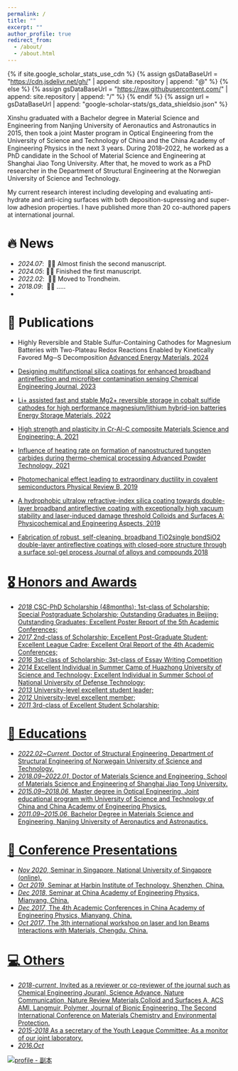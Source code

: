 ```yaml
---
permalink: /
title: ""
excerpt: ""
author_profile: true
redirect_from: 
  - /about/
  - /about.html
---
```


{% if site.google_scholar_stats_use_cdn %}
{% assign gsDataBaseUrl = "https://cdn.jsdelivr.net/gh/" | append: site.repository | append: "@" %}
{% else %}
{% assign gsDataBaseUrl = "https://raw.githubusercontent.com/" | append: site.repository | append: "/" %}
{% endif %}
{% assign url = gsDataBaseUrl | append: "google-scholar-stats/gs_data_shieldsio.json" %}

<span class='anchor' id='about-me'></span>


Xinshu graduated with a Bachelor degree in Material Science and Engineering from Nanjing University of Aeronautics and Astronautics in 2015, then took a joint Master program in Optical Engineering from the University of Science and Technology of China and the China Academy of Engineering Physics in the next 3 years. During 2018–2022, he worked as a PhD candidate in the School of Material Science and Engineering at Shanghai Jiao Tong University. After that, he moved to work as a PhD researcher in the Department of Structural Engineering at the Norwegian University of Science and Technology.

My current research interest including developing and evaluating anti-hydrate and anti-icing surfaces with both deposition-supressing and super-low adhesion properties. I have published more than 20 co-authored papers at international journal.



# 🔥 News
- *2024.07*: &nbsp;🎉🎉 Almost finish the second manuscript.
- *2024.05*:&nbsp;🎉🎉 Finished the first manuscript.
- *2022.02*: &nbsp;🎉🎉 Moved to Trondheim.
- *2018.09*: &nbsp;🎉🎉 .....
- 


# 📝 Publications 

- Highly Reversible and Stable Sulfur-Containing Cathodes for Magnesium Batteries with Two-Plateau Redox Reactions Enabled by Kinetically Favored Mg─S Decomposition <a href='https://onlinelibrary.wiley.com/doi/full/10.1002/aenm.202401154'> Advanced Energy Materials, 2024

- Designing multifunctional silica coatings for enhanced broadband antireflection and microfiber contamination sensing <a href='https://www.sciencedirect.com/science/article/pii/S1385894723039657'> Chemical Engineering Journal, 2023 

- Li+ assisted fast and stable Mg2+ reversible storage in cobalt sulfide cathodes for high performance magnesium/lithium hybrid-ion batteries <a href='https://www.sciencedirect.com/science/article/pii/S2405829722000472'> Energy Storage Materials, 2022

- High strength and plasticity in Cr-Al-C composite <a href='https://www.sciencedirect.com/science/article/pii/S0921509322000922'> Materials Science and Engineering: A, 2021
  
- Influence of heating rate on formation of nanostructured tungsten carbides during thermo-chemical processing <a href='https://www.sciencedirect.com/science/article/pii/S0921883120305136'> Advanced Powder Technology, 2021
- Photomechanical effect leading to extraordinary ductility in covalent semiconductors <a href='https://journals.aps.org/prb/abstract/10.1103/PhysRevB.100.094110'> Physical Review B, 2019
- A hydrophobic ultralow refractive-index silica coating towards double-layer broadband antireflective coating with exceptionally high vacuum stability and laser-induced damage threshold <a href='https://www.sciencedirect.com/science/article/abs/pii/S0927775718310422'> Colloids and Surfaces A: Physicochemical and Engineering Aspects, 2019
- Fabrication of robust, self-cleaning, broadband TiO2single bondSiO2 double-layer antireflective coatings with closed-pore structure through a surface sol-gel process <a href='https://www.sciencedirect.com/science/article/abs/pii/S0925838818308594'> Journal of alloys and compounds 2018


# 🎖 Honors and Awards

- *2018* CSC-PhD Scholarship (48months); 1st-class of Scholarship; Special Postgraduate Scholarship; Outstanding Graduates in Beijing; Outstanding Graduates; Excellent Poster Report of the 5th Academic Conferences;
 - *2017* 2nd-class of Scholarship; Excellent Post-Graduate Student; Excellent League Cadre; Excellent Oral Report of the 4th Academic Conferences;
- *2016* 3st-class of Scholarship; 3st-class of Essay Writing Competition
- *2014* Excellent Individual in Summer Camp of Huazhong University of Science and Technology; Excellent Individual in Summer School of National University of Defense Technology; 
- *2013* University-level excellent student leader;
- *2012* University-level excellent member;                                                                        
- *2011* 3rd-class of Excellent Student Scholarship;



# 📖 Educations


- *2022.02~Current*, Doctor of Structural Engineering, Department of Structural Engineering of Norwegain University of Science and Technology. 
- *2018.09~2022.01*, Doctor of Materials Science and Engineering, School of Materials Science and Engineering of Shanghai Jiao Tong University. 
- *2015.09~2018.06*, Master degree in Optical Engineering, Joint educational program with University of Science and Technology of China and China Academy of Engineering Physics.
- *2011.09~2015.06*, Bachelor Degree in Materials Science and Engineering, Nanjing University of Aeronautics and Astronautics.


# 💬 Conference Presentations

- *Nov 2020*, Seminar in Singapore, National University of Singapore (online). 
- *Oct 2019*, Seminar at Harbin Institute of Technology, Shenzhen, China.
- *Dec 2018*, Seminar at China Academy of Engineering Physics, Mianyang, China.
- *Dec 2017*, The 4th Academic Conferences in China Academy of Engineering Physics, Mianyang, China.
- *Oct 2017*, The 3th international workshop on laser and Ion Beams Interactions with Materials, Chengdu, China.

# 💻 Others  

- *2018-current*, Invited as a reviewer or co-reviewer of the journal such as Chemical Engineering Jouranl, Science Advance, Nature Communication, Nature Review Materials,Colloid and 
Surfaces A, ACS AMI, Langmuir, Polymer, Journal of Bionic Engineering, The Second International Conference on Materials Chemistry and Environmental Protection.
- *2015-2018*     As a secretary of the Youth League Committee; As a monitor of our joint laboratory.
- *2016.Oct*

![profile - 副本](https://github.com/xinshuzou/xinshuzou92.github.io/assets/56545089/477a133a-dc84-4c5a-bf33-412c8148242c)
